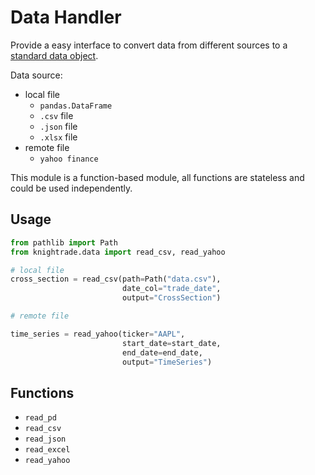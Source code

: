 # Data Handler

Provide a easy interface to convert data from different sources to a [standard data object](standard_data.md).

Data source:
- local file
    - `pandas.DataFrame`
    - `.csv` file
    - `.json` file
    - `.xlsx` file
- remote file
    - `yahoo finance`

This module is a function-based module, all functions are stateless and could be used independently.

## Usage

```python
from pathlib import Path
from knightrade.data import read_csv, read_yahoo

# local file
cross_section = read_csv(path=Path("data.csv"),  
                         date_col="trade_date",
                         output="CrossSection")   

# remote file

time_series = read_yahoo(ticker="AAPL",
                         start_date=start_date,
                         end_date=end_date,
                         output="TimeSeries")
```

## Functions

- `read_pd`
- `read_csv`
- `read_json`
- `read_excel`
- `read_yahoo`

